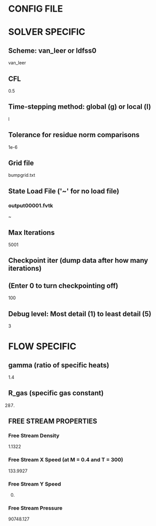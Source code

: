 CONFIG FILE
===========

# SOLVER SPECIFIC

## Scheme: van_leer or ldfss0
van_leer

## CFL
0.5

## Time-stepping method: global (g) or local (l)
l

## Tolerance for residue norm comparisons
1e-6

## Grid file
bumpgrid.txt

## State Load File ('~' for no load file)
### output00001.fvtk
~

## Max Iterations
5001

## Checkpoint iter (dump data after how many iterations)
## (Enter 0 to turn checkpointing off)
100

## Debug level: Most detail (1) to least detail (5)
3

# FLOW SPECIFIC

## gamma (ratio of specific heats)
1.4

## R\_gas (specific gas constant)
287.

## FREE STREAM PROPERTIES

### Free Stream Density
1.1322

### Free Stream X Speed (at M = 0.4 and T = 300)
133.9927

### Free Stream Y Speed
0.

### Free Stream Pressure
90748.127

